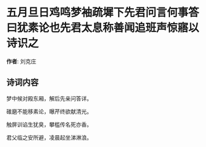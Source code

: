 # 五月旦日鸡鸣梦袖疏墀下先君问言何事答曰犹素论也先君太息称善闻追班声惊寤以诗识之

**作者**: 刘克庄

## 诗词内容

梦中候对殿东厢，解后先亲问答详。

碓磨不能移素论，曝芹终欲献清光。

触屏训谄生犹臭，攀槛传名死亦香。

君父临之安所避，凌晨起坐涕淋浪。

